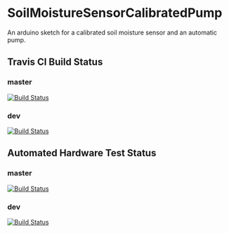 # SoilMoistureSensorCalibratedPump
An arduino sketch for a calibrated soil moisture sensor and an automatic pump.

## Travis CI Build Status
### master
[![Build Status](https://travis-ci.org/GreenSense/SoilMoistureSensorCalibratedPump.svg?branch=master)](https://travis-ci.org/GreenSense/SoilMoistureSensorCalibratedPump)

### dev
[![Build Status](https://travis-ci.org/GreenSense/SoilMoistureSensorCalibratedPump.svg?branch=dev)](https://travis-ci.org/GreenSense/SoilMoistureSensorCalibratedPump)

## Automated Hardware Test Status
### master
[![Build Status](http://greensense.hopto.org:8080/job/GreenSense/job/SoilMoistureSensorCalibratedPump/job/master/badge/icon)](http:/greensense.hopto.org:8080/job/GreenSense/job/SoilMoistureSensorCalibratedPump/job/master/)

### dev
[![Build Status](http://greensense.hopto.org:8080/job/GreenSense/job/SoilMoistureSensorCalibratedPump/job/dev/badge/icon)](http:/greensense.hopto.org:8080/job/GreenSense/job/SoilMoistureSensorCalibratedPump/job/dev/)
